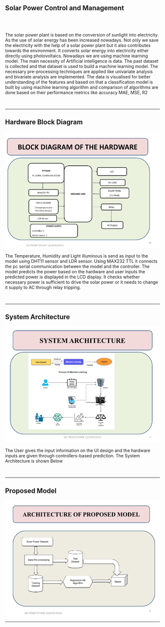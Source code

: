 ## Solar Power Control and Management
<br>
<br>
<p>
The solar power plant is based on the conversion of sunlight into 
electricity. As the use of solar energy has been increased nowadays. Not only 
we save the electricity with the help of a solar power plant but it also contributes 
towards the environment. It converts solar energy into electricity either directly 
using photovoltaics. Nowadays we are using machine learning model. The main 
necessity of Artificial intelligence is data. The past dataset is collected and that 
dataset is used to build a machine learning model. The necessary pre-processing 
techniques are applied like univariate analysis and bivariate analysis are 
implemented. The data is visualised for better understanding of the features and 
based on that a classification model is built by using machine learning algorithm 
and comparison of algorithms are done based on their performance metrics like 
accuracy MAE, MSE, R2
</p>
<br>
<hr>
<h2>Hardware Block Diagram</h2>
<img src="https://github.com/prasath9944/Solar-Power-Control/blob/main/templates/readme_files/Hardware_Block_Diagram.png">
<br>
<p>
  The Temperature, Humidity and Light illuminous is send as input to the model using
DHT11 sensor and LDR sensor. Using MAX232 TTL it connects the pc serial
communication between the model and the controller. The model predicts the power
based on the hardware and user inputs the predicted power is displayed in the LCD
display. It checks whether necessary power is sufficient to drive the solar power or
it needs to change it supply to AC through relay tripping.
</p>
<br>
<hr>
<h2>System Architecture</h2>
<img src="https://github.com/prasath9944/Solar-Power-Control/blob/main/templates/readme_files/System_Architecture.png">
<p>The User gives the input information on the UI design and the hardware
inputs are given through controllers-based prediction. The System
Architecture is shown Below</p>
<br>
<hr>
<h2>Proposed Model</h2>
<img src="https://github.com/prasath9944/Solar-Power-Control/blob/main/templates/readme_files/Proposed_Model.png">
<br>
<hr>

